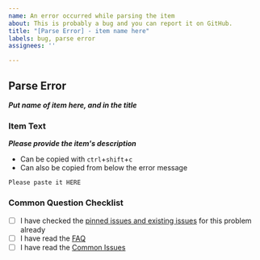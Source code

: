 ```yaml
---
name: An error occurred while parsing the item
about: This is probably a bug and you can report it on GitHub.
title: "[Parse Error] - item name here"
labels: bug, parse error
assignees: ''

---
```


## Parse Error
***Put name of item here, and in the title***

### Item Text
***Please provide the item's description***
- Can be copied with `ctrl`+`shift`+`c`
- Can also be copied from below the error message

```
Please paste it HERE

```

### Common Question Checklist

- [ ] I have checked the [pinned issues and existing issues](https://github.com/Kvan7/Exiled-Exchange-2/issues?q=is%3Aissue) for this problem already
- [ ] I have read the [FAQ](https://kvan7.github.io/Exiled-Exchange-2/faq)
- [ ] I have read the [Common Issues](https://kvan7.github.io/Exiled-Exchange-2/issues)
